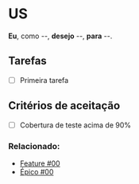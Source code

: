 # US 

**Eu**, como --, **desejo** --, **para** --.

## Tarefas
- [ ] Primeira tarefa

## Critérios de aceitação 
- [ ] Cobertura de teste acima de 90%  

### Relacionado:
- [Feature #00]()
- [Épico #00]()
